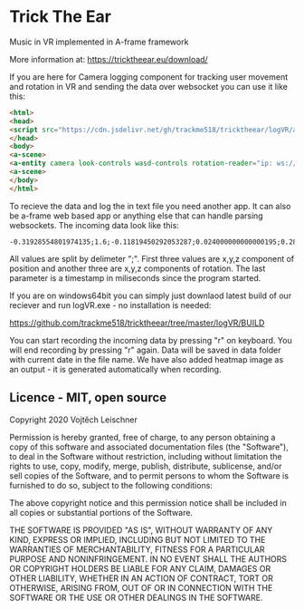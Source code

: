# Trick The Ear
Music in VR implemented in A-frame framework

More information at: https://tricktheear.eu/download/

If you are here for Camera logging component for tracking user movement and rotation in VR and sending the data over websocket you can use it like this:

```html
<html>
<head>
<script src="https://cdn.jsdelivr.net/gh/trackme518/tricktheear/logVR/a-frame/logCamera.js"></script>
</head>
<body>
<a-scene>
<a-entity camera look-controls wasd-controls rotation-reader="ip: ws://10.0.0.18:8025/track; position: true, rotation: true; interval: 100;"></a-entity>
<a-scene>
</body>
</html>
```

To recieve the data and log the in text file you need another app. It can also be a-frame web based app or anything else that can handle parsing websockets. The incoming data look like this:

```
-0.31928554801974135;1.6;-0.11819450292053287;0.024000000000000195;0.28200000000000036;0;12681
```

All values are split by delimeter ";". First three values are x,y,z component of position and another three are x,y,z components of rotation. The last parameter is a timestamp in miliseconds since the program started. 

If you are on windows64bit you can simply just downlaod latest build of our reciever and run logVR.exe - no installation is needed:

https://github.com/trackme518/tricktheear/tree/master/logVR/BUILD

You can start recording the incoming data by pressing "r" on keyboard. You will end recording by pressing "r" again. Data will be saved in data folder with current date in the file name. We have also added heatmap image as an output - it is generated automatically when recording.

## Licence - MIT, open source
Copyright 2020 Vojtěch Leischner

Permission is hereby granted, free of charge, to any person obtaining a copy of this software and associated documentation files (the "Software"), to deal in the Software without restriction, including without limitation the rights to use, copy, modify, merge, publish, distribute, sublicense, and/or sell copies of the Software, and to permit persons to whom the Software is furnished to do so, subject to the following conditions:

The above copyright notice and this permission notice shall be included in all copies or substantial portions of the Software.

THE SOFTWARE IS PROVIDED "AS IS", WITHOUT WARRANTY OF ANY KIND, EXPRESS OR IMPLIED, INCLUDING BUT NOT LIMITED TO THE WARRANTIES OF MERCHANTABILITY, FITNESS FOR A PARTICULAR PURPOSE AND NONINFRINGEMENT. IN NO EVENT SHALL THE AUTHORS OR COPYRIGHT HOLDERS BE LIABLE FOR ANY CLAIM, DAMAGES OR OTHER LIABILITY, WHETHER IN AN ACTION OF CONTRACT, TORT OR OTHERWISE, ARISING FROM, OUT OF OR IN CONNECTION WITH THE SOFTWARE OR THE USE OR OTHER DEALINGS IN THE SOFTWARE.
